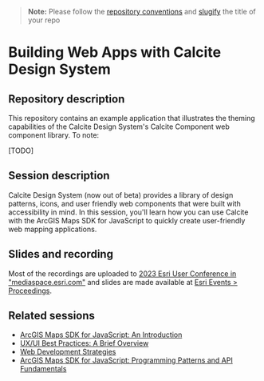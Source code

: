 > **Note:** Please follow the [repository conventions](https://github.com/EsriDevEvents/contributor-guides/blob/main/conventions.md#conventions-for-repositories) and [slugify](https://slugify.online/) the title of your repo

# Building Web Apps with Calcite Design System

## Repository description
This repository contains an example application that illustrates the theming capabilities of the Calcite Design System's Calcite Component web component library. To note:

[TODO]

## Session description

Calcite Design System (now out of beta) provides a library of design patterns, icons, and user friendly web components that were built with accessibility in mind. In this session, you'll learn how you can use Calcite with the ArcGIS Maps SDK for JavaScript to quickly create user-friendly web mapping applications.

## Slides and recording

Most of the recordings are uploaded to [2023 Esri User Conference in "mediaspace.esri.com"](https://mediaspace.esri.com/) and slides are made available at [Esri Events > Proceedings](https://www.esri.com/en-us/about/events/index/proceedings).

## Related sessions

- [ArcGIS Maps SDK for JavaScript: An Introduction](https://uc2023.esri.com/flow/esri/23uc/eventportal/page/detailed-agenda/session/1679292817411001AKxP)
- [UX/UI Best Practices: A Brief Overview](https://uc2023.esri.com/flow/esri/23uc/eventportal/page/detailed-agenda/session/1671599315363001peIW)
- [Web Development Strategies](https://uc2023.esri.com/flow/esri/23uc/eventportal/page/detailed-agenda/session/1679292515260001mKvJ)
- [ArcGIS Maps SDK for JavaScript: Programming Patterns and API Fundamentals](https://uc2023.esri.com/flow/esri/23uc/eventportal/page/detailed-agenda/session/1671589077394001o9sT)
